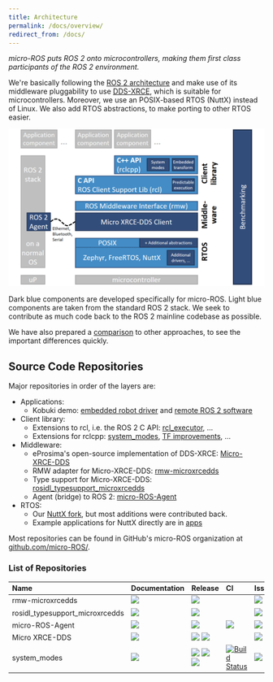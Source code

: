 ```yaml
---
title: Architecture
permalink: /docs/overview/
redirect_from: /docs/
---
```


*micro-ROS puts ROS 2 onto microcontrollers, making them first class participants of the ROS 2 environment.*

We're basically following the [ROS 2 architecture](https://index.ros.org/doc/ros2/) and make use of its middleware pluggability to use [DDS-XRCE](https://www.omg.org/spec/DDS-XRCE/), which is suitable for microcontrollers. Moreover, we use an POSIX-based RTOS (NuttX) instead of Linux. We also add RTOS abstractions, to make porting to other RTOS easier.

![](/img/micro-ROS_architecture.png)

Dark blue components are developed specifically for micro-ROS. Light blue components are taken from the standard ROS 2 stack. We seek to contribute as much code back to the ROS 2 mainline codebase as possible.

We have also prepared a [comparison](/docs/overview/comparison) to other approaches, to see the important differences quickly.

## Source Code Repositories

Major repositories in order of the layers are:

* Applications:
  * Kobuki demo: [embedded robot driver](https://github.com/micro-ROS/apps/tree/kobuki_rcl_port/examples/kobuki) and [remote ROS 2 software](https://github.com/micro-ROS/micro-ROS_kobuki_demo)
* Client library:
  * Extensions to rcl, i.e. the ROS 2 C API: [rcl_executor](https://github.com/micro-ROS/rcl_executor), ...
  * Extensions for rclcpp: [system_modes](https://github.com/micro-ROS/system_modes/), [TF improvements](https://github.com/micro-ROS/geometry2), ...
* Middleware:
  * eProsima's open-source implementation of DDS-XRCE: [Micro-XRCE-DDS](https://github.com/eProsima/Micro-XRCE-DDS)
  * RMW adapter for Micro-XRCE-DDS: [rmw-microxrcedds](https://github.com/micro-ROS/rmw-microxrcedds)
  * Type support for Micro-XRCE-DDS: [rosidl_typesupport_microxrcedds](https://github.com/micro-ROS/rosidl_typesupport_microxrcedds)
  * Agent (bridge) to ROS 2: [micro-ROS-Agent](https://github.com/micro-ROS/micro-ROS-Agent)
* RTOS:
  * Our [NuttX fork](https://github.com/micro-ROS/NuttX), but most additions were contributed back.
  * Example applications for NuttX directly are in [apps](https://github.com/micro-ROS/apps)

Most repositories can be found in GitHub's micro-ROS organization at [github.com/micro-ROS/](https://github.com/micro-ROS/).

### List of Repositories

| Name                            | Documentation | Release | CI | Issues |
|:--------------------------------|:--------------|:--------|:---|:-------|
| rmw-microxrcedds                | [![](https://img.shields.io/badge/read-the%20docs-blue)](https://github.com/micro-ROS/rmw-microxrcedds/blob/master/README.md) | [![](https://img.shields.io/badge/ROS-crystal-brightgreen)](https://github.com/micro-ROS/rmw-microxrcedds/tree/release-crystal-20190312) | | [![](https://img.shields.io/github/issues/micro-ROS/rmw-microxrcedds)](https://github.com/micro-ROS/rmw-microxrcedds/issues) |
| rosidl_typesupport_microxrcedds |  [![](https://img.shields.io/badge/read-the%20docs-blue)](https://github.com/micro-ROS/rosidl_typesupport_microxrcedds/blob/master/README.md) | [![](https://img.shields.io/badge/ROS-crystal-brightgreen)](https://github.com/micro-ROS/rosidl_typesupport_microxrcedds/blob/release-crystal-20190312/README.md) |   | [![](https://img.shields.io/github/issues/micro-ROS/rosidl_typesupport_microxrcedds)](https://github.com/micro-ROS/rosidl_typesupport_microxrcedds/issues) |
| micro-ROS-Agent                 |  [![](https://img.shields.io/badge/read-the%20docs-blue)](https://github.com/micro-ROS/micro-ROS-Agent/blob/master/README.md) | [![](https://img.shields.io/badge/ROS-crystal-brightgreen)](https://github.com/micro-ROS/micro-ROS-Agent/blob/release-crystal-20190312/README.md) |  [![](http://build.ros2.org/buildStatus/icon?job=Cbin_uB64__micro-xrce-dds-agent__ubuntu_bionic_amd64__binary)](https://github.com/micro-ROS/micro-ROS-doc/blob/crystal/Installation/repos/agent_minimum.repos) | [![](https://img.shields.io/github/issues/micro-ROS/micro-ROS-Agent)](https://github.com/micro-ROS/micro-ROS-Agent/issues) |
| Micro XRCE-DDS                  | [![](https://img.shields.io/badge/read-the%20docs-blue)](https://micro-xrce-dds.readthedocs.io/en/latest/) | [![](https://img.shields.io/badge/ROS-crystal-brightgreen)](https://github.com/eProsima/Micro-XRCE-DDS/tree/v1.0.3) [![](https://img.shields.io/badge/ROS-dashing-brightgreen)](https://github.com/eProsima/Micro-XRCE-DDS/tree/v1.1.0) |    | [![](https://img.shields.io/github/issues/eProsima/Micro-XRCE-DDS.svg)](https://github.com/eProsima/Micro-XRCE-DDS/issues) |
| system_modes                    | [![](https://img.shields.io/badge/read-the%20docs-blue)](https://github.com/micro-ROS/system_modes/blob/master/README.md) | [![](https://img.shields.io/badge/ROS-crystal-brightgreen)](https://github.com/micro-ROS/system_modes/releases) [![](https://img.shields.io/badge/ROS-dashing-brightgreen)](https://github.com/micro-ROS/system_modes/releases) [![](https://img.shields.io/badge/ROS-eloquent-brightgreen)](https://github.com/micro-ROS/system_modes/releases) | [![Build Status](http://build.ros2.org/job/Ddev__system_modes__ubuntu_bionic_amd64/badge/icon)](http://build.ros2.org/job/Ddev__system_modes__ubuntu_bionic_amd64/) | [![](https://img.shields.io/github/issues/micro-ROS/system_modes.svg)](https://github.com/micro-ROS/system_modes/issues) |
